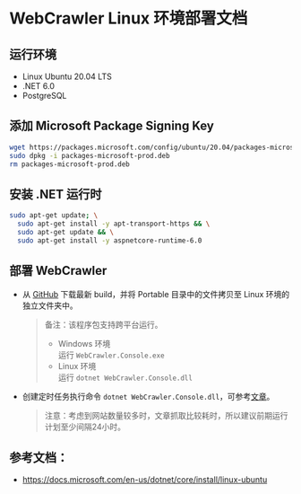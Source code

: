 # WebCrawler Linux 环境部署文档

## 运行环境
- Linux Ubuntu 20.04 LTS
- .NET 6.0
- PostgreSQL

## 添加 Microsoft Package Signing Key
```Bash
wget https://packages.microsoft.com/config/ubuntu/20.04/packages-microsoft-prod.deb -O packages-microsoft-prod.deb
sudo dpkg -i packages-microsoft-prod.deb
rm packages-microsoft-prod.deb
```

## 安装 .NET 运行时
```Bash
sudo apt-get update; \
  sudo apt-get install -y apt-transport-https && \
  sudo apt-get update && \
  sudo apt-get install -y aspnetcore-runtime-6.0
```

## 部署 WebCrawler

- 从 [GitHub](https://github.com/alexchx/WebCrawler/tree/master/Build) 下载最新 build，并将 Portable 目录中的文件拷贝至 Linux 环境的独立文件夹中。
  > 备注：该程序包支持跨平台运行。
  > - Windows 环境\
      运行 `WebCrawler.Console.exe`
  > - Linux 环境\
      运行 `dotnet WebCrawler.Console.dll`
- 创建定时任务执行命令 `dotnet WebCrawler.Console.dll`，可参考[文章](https://ubuntuhandbook.org/index.php/2021/05/create-schedule-tasks-ubuntu-daily-weekly-monthly-job/)。
  > 注意：考虑到网站数量较多时，文章抓取比较耗时，所以建议前期运行计划至少间隔24小时。

## 参考文档：
- https://docs.microsoft.com/en-us/dotnet/core/install/linux-ubuntu

